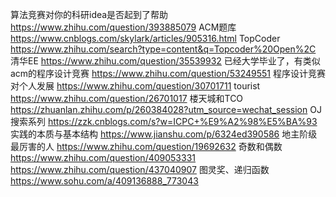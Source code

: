 算法竞赛对你的科研idea是否起到了帮助   https://www.zhihu.com/question/393885079
ACM题库 https://www.cnblogs.com/skylark/articles/905316.html
TopCoder https://www.zhihu.com/search?type=content&q=Topcoder%20Open%2C
清华EE https://www.zhihu.com/question/35539932
已经大学毕业了，有类似acm的程序设计竞赛 https://www.zhihu.com/question/53249551
程序设计竞赛对个人发展 https://www.zhihu.com/question/30701711
tourist  https://www.zhihu.com/question/26701017
楼天城和TCO   https://zhuanlan.zhihu.com/p/260384028?utm_source=wechat_session
OJ 搜索系列   https://zzk.cnblogs.com/s?w=ICPC+%E9%A2%98%E5%BA%93
实践的本质与基本结构 https://www.jianshu.com/p/6324ed390586
地主阶级最厉害的人 https://www.zhihu.com/question/19692632
奇数和偶数  https://www.zhihu.com/question/409053331  https://www.zhihu.com/question/437040907
图灵奖、递归函数  https://www.sohu.com/a/409136888_773043
